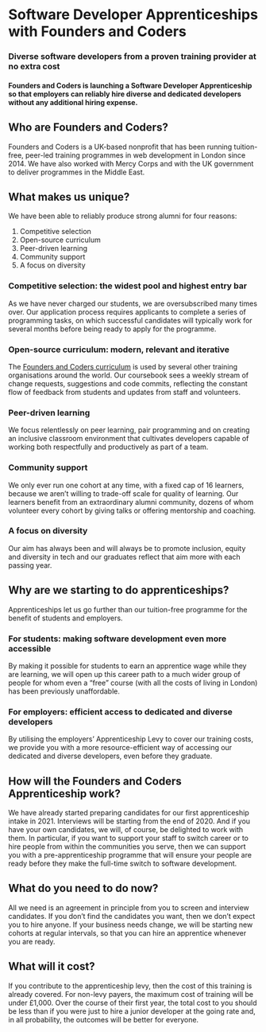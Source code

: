 # Software Developer Apprenticeships with Founders and Coders

### Diverse software developers from a proven training provider at no extra cost

#### Founders and Coders is launching a Software Developer Apprenticeship so that employers can reliably hire diverse and dedicated developers without any additional hiring expense.

## Who are Founders and Coders?
Founders and Coders is a UK-based nonprofit that has been running tuition-free, peer-led training programmes in web development in London since 2014. We have also worked with Mercy Corps and with the UK government to deliver programmes in the Middle East.

## What makes us unique?
We have been able to reliably produce strong alumni for four reasons:
1. Competitive selection
2. Open-source curriculum
3. Peer-driven learning
4. Community support
5. A focus on diversity


### Competitive selection: the widest pool and highest entry bar
As we have never charged our students, we are oversubscribed many times over. Our application process requires applicants to complete a series of programming tasks, on which successful candidates will typically work for several months before being ready to apply for the programme.

### Open-source curriculum: modern, relevant and iterative
The [Founders and Coders curriculum](https://founders-and-coders.gitbook.io/coursebook/) is used by several other training organisations around the world. Our coursebook sees a weekly stream of change requests, suggestions and code commits, reflecting the constant flow of feedback from students and updates from staff and volunteers.

### Peer-driven learning
We focus relentlessly on peer learning, pair programming and on creating an inclusive classroom environment that cultivates developers capable of working both respectfully and productively as part of a team.

### Community support
We only ever run one cohort at any time, with a fixed cap of 16 learners, because we aren’t willing to trade-off scale for quality of learning. Our learners benefit from an extraordinary alumni community, dozens of whom volunteer every cohort by giving talks or offering mentorship and coaching. 

### A focus on diversity
Our aim has always been and will always be to promote inclusion, equity and diversity in tech and our graduates reflect that aim more with each passing year.

## Why are we starting to do apprenticeships?
Apprenticeships let us go further than our tuition-free programme for the benefit of students and employers.

### For students: making software development even more accessible
By making it possible for students to earn an apprentice wage while they are learning, we will open up this career path to a much wider group of people for whom even a “free” course (with all the costs of living in London) has been previously unaffordable.

### For employers: efficient access to dedicated and diverse developers
By utilising the employers’ Apprenticeship Levy to cover our training costs, we provide you with a more resource-efficient way of accessing our dedicated and diverse developers, even before they graduate. 

## How will the Founders and Coders Apprenticeship work?
We have already started preparing candidates for our first apprenticeship intake in 2021. Interviews will be starting from the end of 2020. And if you have your own candidates, we will, of course, be delighted to work with them. In particular, if you want to support your staff to switch career or to hire people from within the communities you serve, then we can support you with a pre-apprenticeship programme that will ensure your people are ready before they make the full-time switch to software development. 

## What do you need to do now?
All we need is an agreement in principle from you to screen and interview candidates. If you don’t find the candidates you want, then we don’t expect you to hire anyone. If your business needs change, we will be starting new cohorts at regular intervals, so that you can hire an apprentice whenever you are ready. 

## What will it cost?
If you contribute to the apprenticeship levy, then the cost of this training is already covered. For non-levy payers, the maximum cost of training will be under £1,000. Over the course of their first year, the total cost to you should be less than if you were just to hire a junior developer at the going rate and, in all probability, the outcomes will be better for everyone. 

